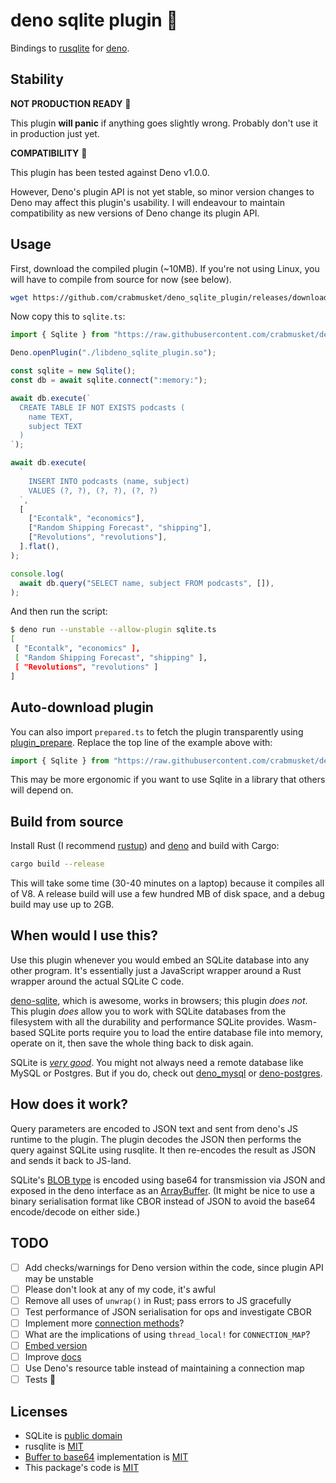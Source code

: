 # deno sqlite plugin :seedling:

Bindings to [rusqlite](https://github.com/jgallagher/rusqlite) for [deno](https://deno.land).

## Stability

**NOT PRODUCTION READY** :rotating_light:

This plugin **will panic** if anything goes slightly wrong.
Probably don't use it in production just yet.

**COMPATIBILITY** 🦕

This plugin has been tested against Deno v1.0.0.

However, Deno's plugin API is not yet stable, so minor version changes to Deno may affect this plugin's usability.
I will endeavour to maintain compatibility as new versions of Deno change its plugin API.

## Usage

First, download the compiled plugin (~10MB).
If you're not using Linux, you will have to compile from source for now (see below).

```bash
wget https://github.com/crabmusket/deno_sqlite_plugin/releases/download/v0.4/libdeno_sqlite_plugin.so
```

Now copy this to `sqlite.ts`:

```ts
import { Sqlite } from "https://raw.githubusercontent.com/crabmusket/deno_sqlite_plugin/v0.4/src/mod.ts";

Deno.openPlugin("./libdeno_sqlite_plugin.so");

const sqlite = new Sqlite();
const db = await sqlite.connect(":memory:");

await db.execute(`
  CREATE TABLE IF NOT EXISTS podcasts (
    name TEXT,
    subject TEXT
  )
`);

await db.execute(
  `
    INSERT INTO podcasts (name, subject)
    VALUES (?, ?), (?, ?), (?, ?)
  `,
  [
    ["Econtalk", "economics"],
    ["Random Shipping Forecast", "shipping"],
    ["Revolutions", "revolutions"],
  ].flat(),
);

console.log(
  await db.query("SELECT name, subject FROM podcasts", []),
);

```

And then run the script:

```bash
$ deno run --unstable --allow-plugin sqlite.ts
[
 [ "Econtalk", "economics" ],
 [ "Random Shipping Forecast", "shipping" ],
 [ "Revolutions", "revolutions" ]
]
```

## Auto-download plugin

You can also import `prepared.ts` to fetch the plugin transparently using [plugin_prepare](https://github.com/manyuanrong/deno-plugin-prepare).
Replace the top line of the example above with:

```ts
import { Sqlite } from "https://raw.githubusercontent.com/crabmusket/deno_sqlite_plugin/v0.4/src/prepared.ts";
```

This may be more ergonomic if you want to use Sqlite in a library that others will depend on.

## Build from source

Install Rust (I recommend [rustup](https://rustup.rs/)) and [deno](https://deno.land/#install) and build with Cargo:

```bash
cargo build --release
```

This will take some time (30-40 minutes on a laptop) because it compiles all of V8.
A release build will use a few hundred MB of disk space, and a debug build may use up to 2GB.

## When would I use this?

Use this plugin whenever you would embed an SQLite database into any other program.
It's essentially just a JavaScript wrapper around a Rust wrapper around the actual SQLite C code.

[deno-sqlite](https://github.com/dyedgreen/deno-sqlite), which is awesome, works in browsers; this plugin _does not_.
This plugin _does_ allow you to work with SQLite databases from the filesystem with all the durability and performance SQLite provides.
Wasm-based SQLite ports require you to load the entire database file into memory, operate on it, then save the whole thing back to disk again.

SQLite is [_very good_](https://sqlite.org/testing.html).
You might not always need a remote database like MySQL or Postgres.
But if you do, check out [deno_mysql](https://github.com/manyuanrong/deno_mysql) or [deno-postgres](https://github.com/buildondata/deno-postgres).

## How does it work?

Query parameters are encoded to JSON text and sent from deno's JS runtime to the plugin.
The plugin decodes the JSON then performs the query against SQLite using rusqlite.
It then re-encodes the result as JSON and sends it back to JS-land.

SQLite's [BLOB type](https://www.sqlite.org/datatype3.html) is encoded using base64 for transmission via JSON and exposed in the deno interface as an [ArrayBuffer](https://developer.mozilla.org/en-US/docs/Web/JavaScript/Reference/Global_Objects/ArrayBuffer).
(It might be nice to use a binary serialisation format like CBOR instead of JSON to avoid the base64 encode/decode on either side.)

## TODO

- [ ] Add checks/warnings for Deno version within the code, since plugin API may be unstable
- [ ] Please don't look at any of my code, it's awful
- [ ] Remove all uses of `unwrap()` in Rust; pass errors to JS gracefully
- [ ] Test performance of JSON serialisation for ops and investigate CBOR
- [ ] Implement more [connection methods](https://docs.rs/rusqlite/0.21.0/rusqlite/struct.Connection.html)?
- [ ] What are the implications of using `thread_local!` for `CONNECTION_MAP`?
- [ ] [Embed version](https://stackoverflow.com/a/27841363)
- [ ] Improve [docs](https://doc.deno.land/https/raw.githubusercontent.com/crabmusket/deno_sqlite_plugin/master/src/mod.ts)
- [ ] Use Deno's resource table instead of maintaining a connection map
- [ ] Tests 😬

## Licenses

* SQLite is [public domain](https://sqlite.org/copyright.html)
* rusqlite is [MIT](https://github.com/jgallagher/rusqlite/blob/master/LICENSE)
* [Buffer to base64](./src/bufferToBase64.js) implementation is [MIT](https://gist.githubusercontent.com/jonleighton/958841/raw/fb05a8632efb75d85d43deb593df04367ce48371/base64ArrayBuffer.js)
* This package's code is [MIT](./LICENSE)
